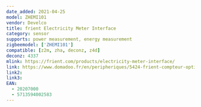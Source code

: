 ```yaml
---
date_added: 2021-04-25
model: ZHEMI101
vendor: Develco
title: frient Electricity Meter Interface
category: sensor
supports: power measurement, energy measurement
zigbeemodel: ['ZHEMI101']
compatible: [z2m, zha, deconz, z4d]
deconz: 4337
mlink: https://frient.com/products/electricity-meter-interface/
link: https://www.domadoo.fr/en/peripheriques/5424-frient-compteur-optique-de-consommation-d-electricite-zigbee-ha-5713594002583.html
link2: 
link3: 
EAN: 
  - 20207000
  - 5713594002583
---
```


